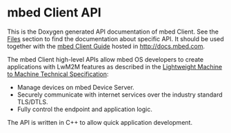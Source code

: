 mbed Client API 
================

This is the Doxygen generated API documentation of mbed Client. See the [Files](files.html) section to find the documentation about specific API. It should be used together with the [mbed Client Guide](https://docs.mbed.com/docs/mbed-client-guide/en/latest/)
hosted in http://docs.mbed.com.

The mbed Client high-level APIs allow mbed OS developers to create applications with LwM2M features as described in the [Lightweight Machine to Machine Technical Specification](http://technical.openmobilealliance.org/Technical/technical-information/release-program/current-releases/oma-lightweightm2m-v1-0):

- Manage devices on mbed Device Server.
- Securely communicate with internet services over the industry standard TLS/DTLS.
- Fully control the endpoint and application logic.

The API is written in C++ to allow quick application development.

